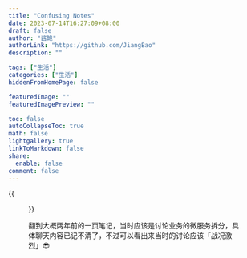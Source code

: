 ```yaml
---
title: "Confusing Notes"
date: 2023-07-14T16:27:09+08:00
draft: false
author: "酱鲍"
authorLink: "https://github.com/JiangBao"
description: ""

tags: ["生活"]
categories: ["生活"]
hiddenFromHomePage: false

featuredImage: ""
featuredImagePreview: ""

toc: false
autoCollapseToc: true
math: false
lightgallery: true
linkToMarkdown: false
share:
  enable: false
comment: false
---
```


<!--more-->
{{<figure src="https://jiangbao-1258001083.cos.ap-shanghai.myqcloud.com/confusingnotes.jpg">}}

翻到大概两年前的一页笔记，当时应该是讨论业务的微服务拆分，具体聊天内容已记不清了，不过可以看出来当时的讨论应该「战况激烈」😎